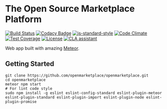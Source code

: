 # The Open Source Marketplace Platform

[![Build Status](https://travis-ci.org/bonotech/OpenMarketplace.svg?branch=develop)](https://travis-ci.org/bonotech/OpenMarketplace)
[![Codacy Badge](https://api.codacy.com/project/badge/Grade/b019e36b2e47432a842f3ad8de522b1a)](https://www.codacy.com/app/OpenMarketplace/OpenMarketplace?utm_source=github.com&amp;utm_medium=referral&amp;utm_content=bonotech/OpenMarketplace&amp;utm_campaign=Badge_Grade)
[![js-standard-style](https://img.shields.io/badge/code%20style-standard-brightgreen.svg)](http://standardjs.com)
[![Code Climate](https://codeclimate.com/github/codeclimate/codeclimate/badges/gpa.svg)](https://codeclimate.com/github/openmarketplace/openmarketplace)
[![Test Coverage](https://codeclimate.com/github/codeclimate/codeclimate/badges/coverage.svg)](https://codeclimate.com/github/openmarketplace/openmarketplace)
[![License](https://img.shields.io/badge/License-Apache%202.0-blue.svg)](https://opensource.org/licenses/Apache-2.0)
[![CLA assistant](https://cla-assistant.io/readme/badge/openmarketplace/openmarketplace)](https://cla-assistant.io/openmarketplace/openmarketplace)

Web app built with amazing [Meteor](https://www.meteor.com).

## Getting Started
```shellscript
git clone https://github.com/openmarketplace/openmarketplace.git
cd openmarketplace
meteor npm start
# For lint code style
sudo npm install -g eslint eslint-config-standard eslint-plugin-meteor eslint-plugin-standard eslint-plugin-import eslint-plugin-node eslint-plugin-promise
```

